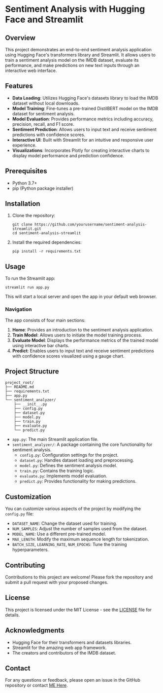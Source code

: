# Sentiment Analysis with Hugging Face and Streamlit

## Overview

This project demonstrates an end-to-end sentiment analysis application using Hugging Face's transformers library and Streamlit. It allows users to train a sentiment analysis model on the IMDB dataset, evaluate its performance, and make predictions on new text inputs through an interactive web interface.

## Features

- **Data Loading**: Utilizes Hugging Face's datasets library to load the IMDB dataset without local downloads.
- **Model Training**: Fine-tunes a pre-trained DistilBERT model on the IMDB dataset for sentiment analysis.
- **Model Evaluation**: Provides performance metrics including accuracy, precision, recall, and F1 score.
- **Sentiment Prediction**: Allows users to input text and receive sentiment predictions with confidence scores.
- **Interactive UI**: Built with Streamlit for an intuitive and responsive user experience.
- **Visualizations**: Incorporates Plotly for creating interactive charts to display model performance and prediction confidence.

## Prerequisites

- Python 3.7+
- pip (Python package installer)

## Installation

1. Clone the repository:
   ```
   git clone https://github.com/yourusername/sentiment-analysis-streamlit.git
   cd sentiment-analysis-streamlit
   ```

2. Install the required dependencies:
   ```
   pip install -r requirements.txt
   ```

## Usage

To run the Streamlit app:

```
streamlit run app.py
```

This will start a local server and open the app in your default web browser.

### Navigation

The app consists of four main sections:

1. **Home**: Provides an introduction to the sentiment analysis application.
2. **Train Model**: Allows users to initiate the model training process.
3. **Evaluate Model**: Displays the performance metrics of the trained model using interactive bar charts.
4. **Predict**: Enables users to input text and receive sentiment predictions with confidence scores visualized using a gauge chart.

## Project Structure

```
project_root/
├── README.md
├── requirements.txt
├── app.py
└── sentiment_analyzer/
    ├── __init__.py
    ├── config.py
    ├── dataset.py
    ├── model.py
    ├── train.py
    ├── evaluate.py
    └── predict.py
```

- `app.py`: The main Streamlit application file.
- `sentiment_analyzer/`: A package containing the core functionality for sentiment analysis.
  - `config.py`: Configuration settings for the project.
  - `dataset.py`: Handles dataset loading and preprocessing.
  - `model.py`: Defines the sentiment analysis model.
  - `train.py`: Contains the training logic.
  - `evaluate.py`: Implements model evaluation.
  - `predict.py`: Provides functionality for making predictions.

## Customization

You can customize various aspects of the project by modifying the `config.py` file:

- `DATASET_NAME`: Change the dataset used for training.
- `NUM_SAMPLES`: Adjust the number of samples used from the dataset.
- `MODEL_NAME`: Use a different pre-trained model.
- `MAX_LENGTH`: Modify the maximum sequence length for tokenization.
- `BATCH_SIZE`, `LEARNING_RATE`, `NUM_EPOCHS`: Tune the training hyperparameters.

## Contributing

Contributions to this project are welcome! Please fork the repository and submit a pull request with your proposed changes.

## License

This project is licensed under the MIT License - see the [LICENSE](LICENSE) file for details.

## Acknowledgments

- Hugging Face for their transformers and datasets libraries.
- Streamlit for the amazing web app framework.
- The creators and contributors of the IMDB dataset.

## Contact

For any questions or feedback, please open an issue in the GitHub repository or contact [ME Here](mailto:a_marhoum@estin.dz).
